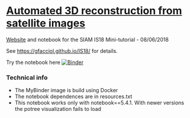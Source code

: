 # [Automated 3D reconstruction from satellite images](https://www.siam-is18.dm.unibo.it/minitutorials)

[Website](https://gfacciol.github.io/IS18/) and notebook for the SIAM IS18 Mini-tutorial - 08/06/2018

See https://gfacciol.github.io/IS18/ for details.

Try the notebook here [![Binder](https://mybinder.org/badge.svg)](https://mybinder.org/v2/gh/gfacciol/IS18notebook/master?filepath=IS18.ipynb)


### Technical info

* The MyBinder image is build using Docker
* The notebook dependences are in resources.txt 
* This notebook works only with notebook==5.4.1. With newer versions the potree visualization fails to load 
